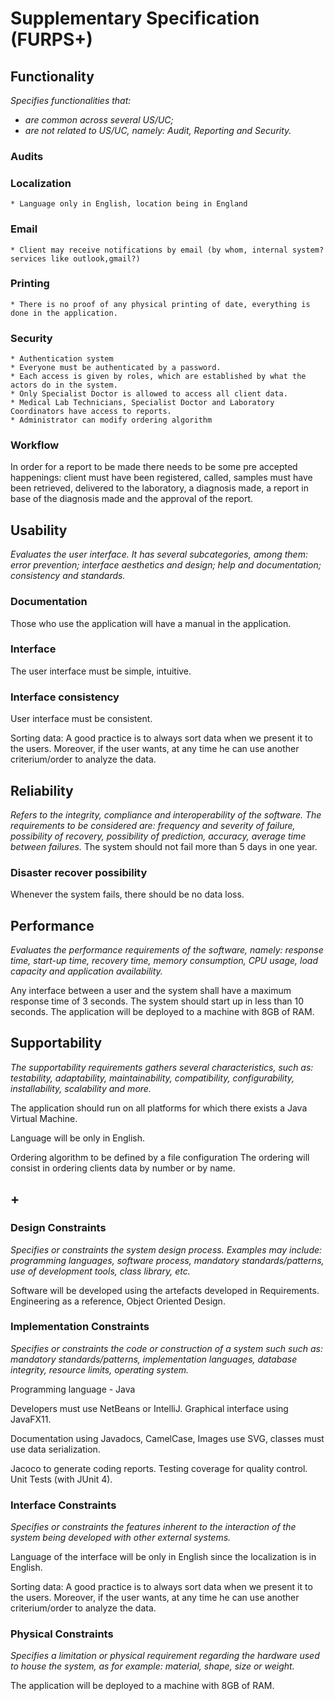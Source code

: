 # Supplementary Specification (FURPS+)

## Functionality

_Specifies functionalities that:_

- _are common across several US/UC;_
- _are not related to US/UC, namely: Audit, Reporting and Security._



### Audits

### Localization
	* Language only in English, location being in England
### Email
	* Client may receive notifications by email (by whom, internal system? services like outlook,gmail?)
### Printing
	* There is no proof of any physical printing of date, everything is done in the application.
### Security
	* Authentication system
	* Everyone must be authenticated by a password.
	* Each access is given by roles, which are established by what the actors do in the system.
	* Only Specialist Doctor is allowed to access all client data.
	* Medical Lab Technicians, Specialist Doctor and Laboratory Coordinators have access to reports.
	* Administrator can modify ordering algorithm

### Workflow
In order for a report to be made there needs to be some pre accepted happenings: client must have been registered, called, samples must have been retrieved, delivered to the laboratory, a diagnosis made, a report in base of the diagnosis made and the approval of the report.


## Usability 

_Evaluates the user interface. It has several subcategories,
among them: error prevention; interface aesthetics and design; help and
documentation; consistency and standards._

### Documentation
 Those who use the application will have a manual in the application.

### Interface

The user interface must be simple, intuitive.

### Interface consistency
User interface must be consistent.

Sorting data:
A good practice is to always sort data when we present it to the users.
Moreover, if the user wants, at any time he can use another criterium/order 
to analyze the data.

## Reliability
_Refers to the integrity, compliance and interoperability of the software. The requirements to be considered are: frequency and severity of failure, possibility of recovery, possibility of prediction, accuracy, average time between failures._
The system should not fail more than 5 days in one year.

### Disaster recover possibility
 Whenever the system fails, there should be no data loss.

## Performance
_Evaluates the performance requirements of the software, namely: response time, start-up time, recovery time, memory consumption, CPU usage, load capacity and application availability._

Any interface between a user and the system shall have a maximum response time of 3 seconds. The system should start up in less than 10 seconds.
The application will be deployed to a machine with 8GB of RAM.


## Supportability
_The supportability requirements gathers several characteristics, such as:
testability, adaptability, maintainability, compatibility,
configurability, installability, scalability and more._ 

The application should run on all platforms for which there exists a Java Virtual Machine.

Language will be only in English.

Ordering algorithm to be defined by a file configuration
The ordering will consist in ordering clients data by number or by name.

## +

### Design Constraints

_Specifies or constraints the system design process. Examples may include: programming languages, software process, mandatory standards/patterns, use of development tools, class library, etc._
  

Software will be developed using the artefacts developed in Requirements.
Engineering as a reference, Object Oriented Design.


### Implementation Constraints

_Specifies or constraints the code or construction of a system such
such as: mandatory standards/patterns, implementation languages,
database integrity, resource limits, operating system._

Programming language - Java

Developers must use NetBeans or IntelliJ.
Graphical interface using JavaFX11.

Documentation using Javadocs,
CamelCase, 
Images use SVG, classes must use data serialization.

Jacoco to generate coding reports.
Testing coverage for quality control.
Unit Tests (with JUnit 4).


### Interface Constraints
_Specifies or constraints the features inherent to the interaction of the
system being developed with other external systems._

Language of the interface will be only in English since the localization is in English.

Sorting data:
A good practice is to always sort data when we present it to the users.
Moreover, if the user wants, at any time he can use another criterium/order 
to analyze the data.

### Physical Constraints

_Specifies a limitation or physical requirement regarding the hardware used to house the system, as for example: material, shape, size or weight._

The application will be deployed to a machine with 8GB of RAM.
